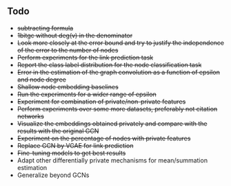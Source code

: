 ## Todo
- ~~subtracting formula~~
- ~~1bitgc without deg(v) in the denominator~~
- ~~Look more closely at the error bound and try to justify the independence of the error to the number of nodes~~
- ~~Perform experiments for the link prediction task~~
- ~~Report the class label distribution for the node classification task~~
- ~~Error in the estimation of the graph convolution as a function of epsilon and node degree~~
- ~~Shallow node embedding baselines~~
- ~~Run the experiments for a wider range of epsilon~~
- ~~Experiment for combination of private/non-private features~~
- ~~Perform experiments over some more datasets, preferably not citation networks~~
- ~~Visualize the embeddings obtained privately and compare with the results with the original GCN~~
- ~~Experiment on the percentage of nodes with private features~~
- ~~Replace GCN by VGAE for link prediction~~
- ~~Fine-tuning models to get best results~~
- Adapt other differentially private mechanisms for mean/summation estimation
- Generalize beyond GCNs
